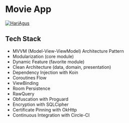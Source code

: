# Movie App

[![HariAgus](https://circleci.com/gh/HariAgus/MovieCleanArchitecture.svg?style=svg)](https://circleci.com/gh/HariAgus/MovieCleanArchitecture)

## Tech Stack
- MVVM (Model-View-ViewModel) Architecture Pattern
- Modularization (core module)
- Dynamic Feature (favorite module)
- Clean Architecture (data, domain, presentation)
- Dependency Injection with Koin
- Coroutines Flow
- ViewBinding
- Room Persistence
- RawQuery
- Obfuscation with Proguard
- Encryption with SQLCipher
- Certificate Pinning with OkHttp
- Continuous Integration with Circle-CI
